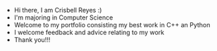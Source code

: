 -  Hi there, I am Crisbell Reyes :)
-  I'm majoring in Computer Science
-  Welcome to my portfolio consisting my best work in C++ an Python
-  I welcome feedback and advice relating to my work
-  Thank you!!!
